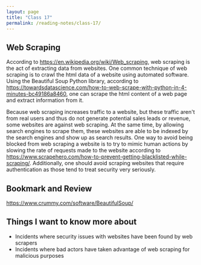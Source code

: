 ```yaml
---
layout: page
title: "Class 17"
permalink: /reading-notes/class-17/
---
```


## Web Scraping

According to <https://en.wikipedia.org/wiki/Web_scraping>, web scraping is the act of extracting data from websites. One common technique of web scraping is to crawl the html data of a website using automated software. Using the Beautiful Soup Python library, according to <https://towardsdatascience.com/how-to-web-scrape-with-python-in-4-minutes-bc49186a8460>, one can scrape the html content of a web page and extract information from it.

Because web scraping increases traffic to a website, but these traffic aren't from real users and thus do not generate potential sales leads or revenue, some websites are against web scraping. At the same time, by allowing search engines to scrape them, these websites are able to be indexed by the search engines and show up as search results. One way to avoid being blocked from web scraping a website is to try to mimic human actions by slowing the rate of requests made to the website according to <https://www.scrapehero.com/how-to-prevent-getting-blacklisted-while-scraping/>. Additionally, one should avoid scraping websites that require authentication as those tend to treat security very seriously.

## Bookmark and Review

<https://www.crummy.com/software/BeautifulSoup/>

## Things I want to know more about

- Incidents where security issues with websites have been found by web scrapers
- Incidents where bad actors have taken advantage of web scraping for malicious purposes
